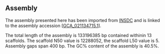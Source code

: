 **Assembly**
--------

The assembly presented here has been imported from [INSDC](http://www.insdc.org) and is linked to the assembly accession [[GCA\_021134715.1](http://www.ebi.ac.uk/ena/data/view/GCA_021134715.1)].

The total length of the assembly is 133196385 bp contained withinin 13 scaffolds.
The scaffold N50 value is 12288052, the scaffold L50 value is 5.
Assembly gaps span 400 bp. The GC% content of the assembly is 40.5%.
